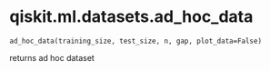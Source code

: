 # qiskit.ml.datasets.ad\_hoc\_data

`ad_hoc_data(training_size, test_size, n, gap, plot_data=False)`

returns ad hoc dataset
